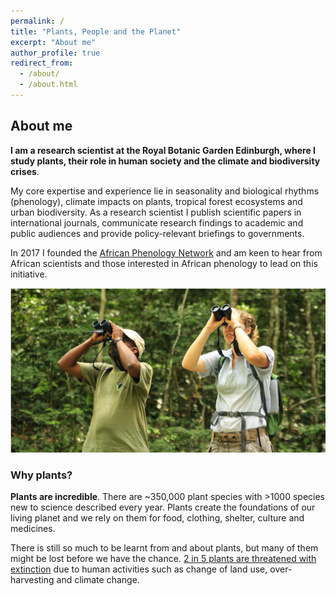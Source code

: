 ```yaml
---
permalink: /
title: "Plants, People and the Planet"
excerpt: "About me"
author_profile: true
redirect_from: 
  - /about/
  - /about.html
---
```


## About me

**I am a research scientist at the Royal Botanic Garden Edinburgh, where I study plants, their role in human society and the climate and biodiversity crises**. 

My core expertise and experience lie in seasonality and biological rhythms (phenology), climate impacts on plants,  tropical forest ecosystems and urban biodiversity. As a research scientist I publish scientific papers in international journals, communicate research findings to academic and public audiences and provide policy-relevant briefings to governments. 

In 2017 I founded the [African Phenology Network](https://africanphenologynetwork.online) and am keen to hear from African scientists and those interested in African phenology to lead on this initiative.

![alt text](/images/Profile3.png "Tropical forest phenology at Lopé NP (c) Nils Bunnefeld")

### Why plants? 

**Plants are incredible**. There are ~350,000 plant species with >1000 species new to science described every year. Plants create the foundations of our living planet and we rely on them for food, clothing, shelter, culture and medicines. 

There is still so much to be learnt from and about plants, but many of them might be lost before we have the chance. [2 in 5 plants are threatened with extinction](https://www.kew.org/sites/default/files/2020-10/State%20of%20the%20Worlds%20Plants%20and%20Fungi%202020.pdf) due to human activities such as change of land use, over-harvesting and climate change.
